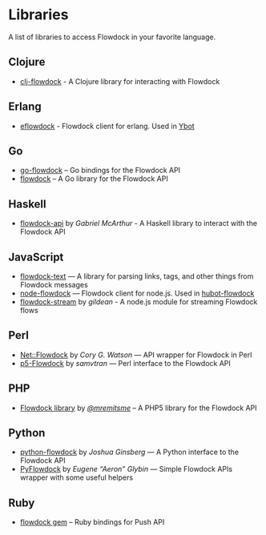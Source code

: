 # Libraries

A list of libraries to access Flowdock in your favorite language.

## Clojure

  * [clj-flowdock](https://github.com/RallySoftware/clj-flowdock) - A Clojure library for interacting with Flowdock

## Erlang

  * [eflowdock](https://github.com/0xAX/eflowdock) - Flowdock client for erlang. Used in [Ybot](https://github.com/0xAX/Ybot)

## Go

  * [go-flowdock](https://github.com/wm/go-flowdock) – Go bindings for the Flowdock API
  * [flowdock](https://github.com/njern/flowdock) – A Go library for the Flowdock API

## Haskell

  * [flowdock-api](http://hackage.haskell.org/package/flowdock-api) by _Gabriel McArthur_ - A Haskell library to interact with the Flowdock API

## JavaScript

  * [flowdock-text](https://github.com/flowdock/flowdock-text) — A library for parsing links, tags, and other things from Flowdock messages
  * [node-flowdock](https://github.com/flowdock/node-flowdock) — Flowdock client for node.js. Used in [hubot-flowdock](https://github.com/flowdock/hubot-flowdock)
  * [flowdock-stream](https://www.npmjs.org/package/flowdock-stream) by _gildean_ - A node.js module for streaming Flowdock flows

## Perl

  * [Net::Flowdock](https://github.com/gphat/net-flowdock) by _Cory G. Watson_ — API wrapper for Flowdock in Perl
  * [p5-Flowdock](https://github.com/samvtran/p5-Flowdock) by _samvtran_ — Perl interface to the Flowdock API

## PHP

  * [Flowdock library](https://github.com/mremi/Flowdock) by [_@mremitsme_](https://twitter.com/mremitsme) – A PHP5 library for the Flowdock API

## Python

  * [python-flowdock](https://bitbucket.org/j00bar/python-flowdock) by _Joshua Ginsberg_ — A Python interface to the Flowdock API
  * [PyFlowdock](https://github.com/Aeron/PyFlowdock) by _Eugene “Aeron” Glybin_ — Simple Flowdock APIs wrapper with some useful helpers

## Ruby

  * [flowdock gem](https://github.com/flowdock/flowdock-api) – Ruby bindings for Push API
